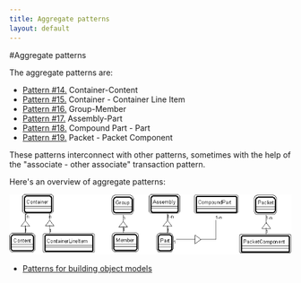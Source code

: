```yaml
---
title: Aggregate patterns
layout: default
---
```


#Aggregate patterns

The aggregate patterns are:


* [Pattern #14.](./14-container-content-pattern-aggregate-patterns.html) Container-Content
* [Pattern #15.](./15-container-container-line-item-pattern-aggregate-patterns.html) Container - Container Line Item
* [Pattern #16.](./16-group-member-pattern-aggregate-patterns.html) Group-Member
* [Pattern #17.](./17-assembly-part-pattern-aggregate-patterns.html) Assembly-Part
* [Pattern #18.](./18-compound-part-part-pattern-aggregate-patterns.html) Compound Part - Part
* [Pattern #19.](./19-packet-packet-component-pattern-aggregate-patterns.html) Packet - Packet Component

These patterns interconnect with other patterns, sometimes with the help of the
&quot;associate - other associate&quot; transaction pattern.


Here's an overview of aggregate patterns:


 ![Strpat00000017.gif](./img/Strpat00000017.gif)


* [Patterns for building object models](./patterns-for-building-object-models.md)
